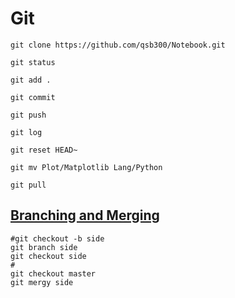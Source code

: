 # Git

    git clone https://github.com/qsb300/Notebook.git

    git status

    git add .

    git commit 
    
    git push

    git log

    git reset HEAD~

    git mv Plot/Matplotlib Lang/Python

    git pull

## [Branching and Merging](http://git-scm.com/book/en/v2/Git-Branching-Basic-Branching-and-Merging)
    #git checkout -b side
    git branch side
    git checkout side
    #  
    git checkout master
    git mergy side
